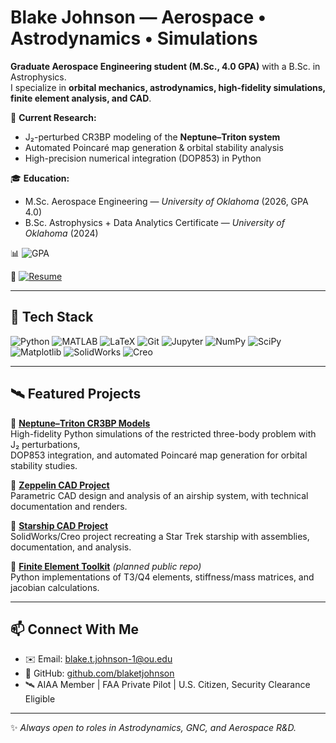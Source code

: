 # Blake Johnson — Aerospace • Astrodynamics • Simulations

**Graduate Aerospace Engineering student (M.Sc., 4.0 GPA)** with a B.Sc. in Astrophysics.  
I specialize in **orbital mechanics, astrodynamics, high-fidelity simulations, finite element analysis, and CAD**.  

🔭 **Current Research:**  
- J₂-perturbed CR3BP modeling of the **Neptune–Triton system**  
- Automated Poincaré map generation & orbital stability analysis  
- High-precision numerical integration (DOP853) in Python  

🎓 **Education:**  
- M.Sc. Aerospace Engineering — *University of Oklahoma* (2026, GPA 4.0)  
- B.Sc. Astrophysics + Data Analytics Certificate — *University of Oklahoma* (2024)  

📊 ![GPA](https://img.shields.io/badge/GPA-4.0-brightgreen?style=for-the-badge) 

📄 [![Resume](https://img.shields.io/badge/Resume-PDF-blue?style=for-the-badge&logo=adobeacrobatreader)](https://YOUR-PAGES-LINK/resume.pdf)  


---

## 🚀 Tech Stack

![Python](https://img.shields.io/badge/Python-3776AB?style=for-the-badge&logo=python&logoColor=white)
![MATLAB](https://img.shields.io/badge/MATLAB-0076A8?style=for-the-badge&logo=mathworks&logoColor=white)
![LaTeX](https://img.shields.io/badge/LaTeX-008080?style=for-the-badge&logo=latex&logoColor=white)
![Git](https://img.shields.io/badge/Git-F05032?style=for-the-badge&logo=git&logoColor=white)
![Jupyter](https://img.shields.io/badge/Jupyter-F37626?style=for-the-badge&logo=jupyter&logoColor=white)
![NumPy](https://img.shields.io/badge/Numpy-013243?style=for-the-badge&logo=numpy&logoColor=white)
![SciPy](https://img.shields.io/badge/SciPy-8CAAE6?style=for-the-badge&logo=scipy&logoColor=white)
![Matplotlib](https://img.shields.io/badge/Matplotlib-11557c?style=for-the-badge&logo=plotly&logoColor=white)
![SolidWorks](https://img.shields.io/badge/SolidWorks-E02127?style=for-the-badge&logo=dassaultsystemes&logoColor=white)
![Creo](https://img.shields.io/badge/Creo-00A651?style=for-the-badge&logo=ptc&logoColor=white)

---

## 🛰️ Featured Projects


🔹 [**Neptune–Triton CR3BP Models**](https://github.com/blaketjohnson/r3bp_neptune_triton)  
High-fidelity Python simulations of the restricted three-body problem with J₂ perturbations,  
DOP853 integration, and automated Poincaré map generation for orbital stability studies.  

🔹 [**Zeppelin CAD Project**](https://github.com/blaketjohnson/zeppelin_cad_project)  
Parametric CAD design and analysis of an airship system, with technical documentation and renders.  

🔹 [**Starship CAD Project**](https://github.com/blaketjohnson/starship-cad-project)  
SolidWorks/Creo project recreating a Star Trek starship with assemblies, documentation, and analysis.  

🔹 [**Finite Element Toolkit**](https://github.com/blaketjohnson/fem_notes) *(planned public repo)*  
Python implementations of T3/Q4 elements, stiffness/mass matrices, and jacobian calculations.

---

## 📫 Connect With Me

- ✉️ Email: [blake.t.johnson-1@ou.edu](mailto:blake.t.johnson-1@ou.edu)  
- 🔗 GitHub: [github.com/blaketjohnson](https://github.com/blaketjohnson)  
- 🛰 AIAA Member | FAA Private Pilot | U.S. Citizen, Security Clearance Eligible  

---

✨ *Always open to roles in Astrodynamics, GNC, and Aerospace R&D.*  




